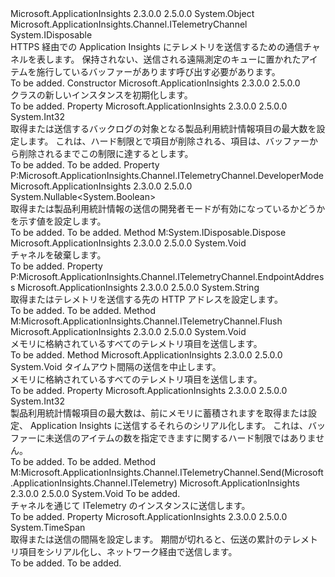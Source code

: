 <Type Name="InMemoryChannel" FullName="Microsoft.ApplicationInsights.Channel.InMemoryChannel">
  <TypeSignature Language="C#" Value="public class InMemoryChannel : IDisposable, Microsoft.ApplicationInsights.Channel.ITelemetryChannel" />
  <TypeSignature Language="ILAsm" Value=".class public auto ansi beforefieldinit InMemoryChannel extends System.Object implements class Microsoft.ApplicationInsights.Channel.ITelemetryChannel, class System.IDisposable" />
  <TypeSignature Language="DocId" Value="T:Microsoft.ApplicationInsights.Channel.InMemoryChannel" />
  <TypeSignature Language="VB.NET" Value="Public Class InMemoryChannel&#xA;Implements IDisposable, ITelemetryChannel" />
  <TypeSignature Language="F#" Value="type InMemoryChannel = class&#xA;    interface ITelemetryChannel&#xA;    interface IDisposable" />
  <AssemblyInfo>
    <AssemblyName>Microsoft.ApplicationInsights</AssemblyName>
    <AssemblyVersion>2.3.0.0</AssemblyVersion>
    <AssemblyVersion>2.5.0.0</AssemblyVersion>
  </AssemblyInfo>
  <Base>
    <BaseTypeName>System.Object</BaseTypeName>
  </Base>
  <Interfaces>
    <Interface>
      <InterfaceName>Microsoft.ApplicationInsights.Channel.ITelemetryChannel</InterfaceName>
    </Interface>
    <Interface>
      <InterfaceName>System.IDisposable</InterfaceName>
    </Interface>
  </Interfaces>
  <Docs>
    <summary>
            HTTPS 経由での Application Insights にテレメトリを送信するための通信チャネルを表します。 保持されない、送信される遠隔測定のキューに置かれたアイテムを施行しているバッファーがあります<see cref="M:Microsoft.ApplicationInsights.Channel.ITelemetryChannel.Flush" />呼び出す必要があります。    
            </summary>
    <remarks>To be added.</remarks>
  </Docs>
  <Members>
    <Member MemberName=".ctor">
      <MemberSignature Language="C#" Value="public InMemoryChannel ();" />
      <MemberSignature Language="ILAsm" Value=".method public hidebysig specialname rtspecialname instance void .ctor() cil managed" />
      <MemberSignature Language="DocId" Value="M:Microsoft.ApplicationInsights.Channel.InMemoryChannel.#ctor" />
      <MemberSignature Language="VB.NET" Value="Public Sub New ()" />
      <MemberType>Constructor</MemberType>
      <AssemblyInfo>
        <AssemblyName>Microsoft.ApplicationInsights</AssemblyName>
        <AssemblyVersion>2.3.0.0</AssemblyVersion>
        <AssemblyVersion>2.5.0.0</AssemblyVersion>
      </AssemblyInfo>
      <Parameters />
      <Docs>
        <summary>
            <see cref="T:Microsoft.ApplicationInsights.Channel.InMemoryChannel" /> クラスの新しいインスタンスを初期化します。
            </summary>
        <remarks>To be added.</remarks>
      </Docs>
    </Member>
    <Member MemberName="BacklogSize">
      <MemberSignature Language="C#" Value="public int BacklogSize { get; set; }" />
      <MemberSignature Language="ILAsm" Value=".property instance int32 BacklogSize" />
      <MemberSignature Language="DocId" Value="P:Microsoft.ApplicationInsights.Channel.InMemoryChannel.BacklogSize" />
      <MemberSignature Language="VB.NET" Value="Public Property BacklogSize As Integer" />
      <MemberSignature Language="F#" Value="member this.BacklogSize : int with get, set" Usage="Microsoft.ApplicationInsights.Channel.InMemoryChannel.BacklogSize" />
      <MemberType>Property</MemberType>
      <AssemblyInfo>
        <AssemblyName>Microsoft.ApplicationInsights</AssemblyName>
        <AssemblyVersion>2.3.0.0</AssemblyVersion>
        <AssemblyVersion>2.5.0.0</AssemblyVersion>
      </AssemblyInfo>
      <ReturnValue>
        <ReturnType>System.Int32</ReturnType>
      </ReturnValue>
      <Docs>
        <summary>
            取得または送信するバックログの対象となる製品利用統計情報項目の最大数を設定します。 これは、ハード制限とで項目が削除される、<see cref="T:Microsoft.ApplicationInsights.Channel.InMemoryChannel" />項目は、バッファーから削除されるまでこの制限に達するとします。
            </summary>
        <value>To be added.</value>
        <remarks>To be added.</remarks>
      </Docs>
    </Member>
    <Member MemberName="DeveloperMode">
      <MemberSignature Language="C#" Value="public Nullable&lt;bool&gt; DeveloperMode { get; set; }" />
      <MemberSignature Language="ILAsm" Value=".property instance valuetype System.Nullable`1&lt;bool&gt; DeveloperMode" />
      <MemberSignature Language="DocId" Value="P:Microsoft.ApplicationInsights.Channel.InMemoryChannel.DeveloperMode" />
      <MemberSignature Language="VB.NET" Value="Public Property DeveloperMode As Nullable(Of Boolean)" />
      <MemberSignature Language="F#" Value="member this.DeveloperMode : Nullable&lt;bool&gt; with get, set" Usage="Microsoft.ApplicationInsights.Channel.InMemoryChannel.DeveloperMode" />
      <MemberType>Property</MemberType>
      <Implements>
        <InterfaceMember>P:Microsoft.ApplicationInsights.Channel.ITelemetryChannel.DeveloperMode</InterfaceMember>
      </Implements>
      <AssemblyInfo>
        <AssemblyName>Microsoft.ApplicationInsights</AssemblyName>
        <AssemblyVersion>2.3.0.0</AssemblyVersion>
        <AssemblyVersion>2.5.0.0</AssemblyVersion>
      </AssemblyInfo>
      <ReturnValue>
        <ReturnType>System.Nullable&lt;System.Boolean&gt;</ReturnType>
      </ReturnValue>
      <Docs>
        <summary>
            取得または製品利用統計情報の送信の開発者モードが有効になっているかどうかを示す値を設定します。
            </summary>
        <value>To be added.</value>
        <remarks>To be added.</remarks>
      </Docs>
    </Member>
    <Member MemberName="Dispose">
      <MemberSignature Language="C#" Value="public void Dispose ();" />
      <MemberSignature Language="ILAsm" Value=".method public hidebysig newslot virtual instance void Dispose() cil managed" />
      <MemberSignature Language="DocId" Value="M:Microsoft.ApplicationInsights.Channel.InMemoryChannel.Dispose" />
      <MemberSignature Language="VB.NET" Value="Public Sub Dispose ()" />
      <MemberSignature Language="F#" Value="abstract member Dispose : unit -&gt; unit&#xA;override this.Dispose : unit -&gt; unit" Usage="inMemoryChannel.Dispose " />
      <MemberType>Method</MemberType>
      <Implements>
        <InterfaceMember>M:System.IDisposable.Dispose</InterfaceMember>
      </Implements>
      <AssemblyInfo>
        <AssemblyName>Microsoft.ApplicationInsights</AssemblyName>
        <AssemblyVersion>2.3.0.0</AssemblyVersion>
        <AssemblyVersion>2.5.0.0</AssemblyVersion>
      </AssemblyInfo>
      <ReturnValue>
        <ReturnType>System.Void</ReturnType>
      </ReturnValue>
      <Parameters />
      <Docs>
        <summary>
            チャネルを破棄します。
            </summary>
        <remarks>To be added.</remarks>
      </Docs>
    </Member>
    <Member MemberName="EndpointAddress">
      <MemberSignature Language="C#" Value="public string EndpointAddress { get; set; }" />
      <MemberSignature Language="ILAsm" Value=".property instance string EndpointAddress" />
      <MemberSignature Language="DocId" Value="P:Microsoft.ApplicationInsights.Channel.InMemoryChannel.EndpointAddress" />
      <MemberSignature Language="VB.NET" Value="Public Property EndpointAddress As String" />
      <MemberSignature Language="F#" Value="member this.EndpointAddress : string with get, set" Usage="Microsoft.ApplicationInsights.Channel.InMemoryChannel.EndpointAddress" />
      <MemberType>Property</MemberType>
      <Implements>
        <InterfaceMember>P:Microsoft.ApplicationInsights.Channel.ITelemetryChannel.EndpointAddress</InterfaceMember>
      </Implements>
      <AssemblyInfo>
        <AssemblyName>Microsoft.ApplicationInsights</AssemblyName>
        <AssemblyVersion>2.3.0.0</AssemblyVersion>
        <AssemblyVersion>2.5.0.0</AssemblyVersion>
      </AssemblyInfo>
      <ReturnValue>
        <ReturnType>System.String</ReturnType>
      </ReturnValue>
      <Docs>
        <summary>
            取得またはテレメトリを送信する先の HTTP アドレスを設定します。
            </summary>
        <value>To be added.</value>
        <remarks>To be added.</remarks>
      </Docs>
    </Member>
    <Member MemberName="Flush">
      <MemberSignature Language="C#" Value="public void Flush ();" />
      <MemberSignature Language="ILAsm" Value=".method public hidebysig newslot virtual instance void Flush() cil managed" />
      <MemberSignature Language="DocId" Value="M:Microsoft.ApplicationInsights.Channel.InMemoryChannel.Flush" />
      <MemberSignature Language="VB.NET" Value="Public Sub Flush ()" />
      <MemberSignature Language="F#" Value="abstract member Flush : unit -&gt; unit&#xA;override this.Flush : unit -&gt; unit" Usage="inMemoryChannel.Flush " />
      <MemberType>Method</MemberType>
      <Implements>
        <InterfaceMember>M:Microsoft.ApplicationInsights.Channel.ITelemetryChannel.Flush</InterfaceMember>
      </Implements>
      <AssemblyInfo>
        <AssemblyName>Microsoft.ApplicationInsights</AssemblyName>
        <AssemblyVersion>2.3.0.0</AssemblyVersion>
        <AssemblyVersion>2.5.0.0</AssemblyVersion>
      </AssemblyInfo>
      <ReturnValue>
        <ReturnType>System.Void</ReturnType>
      </ReturnValue>
      <Parameters />
      <Docs>
        <summary>
            メモリに格納されているすべてのテレメトリ項目を送信します。
            </summary>
        <remarks>To be added.</remarks>
      </Docs>
    </Member>
    <Member MemberName="Flush">
      <MemberSignature Language="C#" Value="public void Flush (TimeSpan timeout);" />
      <MemberSignature Language="ILAsm" Value=".method public hidebysig instance void Flush(valuetype System.TimeSpan timeout) cil managed" />
      <MemberSignature Language="DocId" Value="M:Microsoft.ApplicationInsights.Channel.InMemoryChannel.Flush(System.TimeSpan)" />
      <MemberSignature Language="VB.NET" Value="Public Sub Flush (timeout As TimeSpan)" />
      <MemberSignature Language="F#" Value="member this.Flush : TimeSpan -&gt; unit" Usage="inMemoryChannel.Flush timeout" />
      <MemberType>Method</MemberType>
      <AssemblyInfo>
        <AssemblyName>Microsoft.ApplicationInsights</AssemblyName>
        <AssemblyVersion>2.3.0.0</AssemblyVersion>
        <AssemblyVersion>2.5.0.0</AssemblyVersion>
      </AssemblyInfo>
      <ReturnValue>
        <ReturnType>System.Void</ReturnType>
      </ReturnValue>
      <Parameters>
        <Parameter Name="timeout" Type="System.TimeSpan" />
      </Parameters>
      <Docs>
        <param name="timeout">タイムアウト間隔の送信を中止します。</param>
        <summary>
            メモリに格納されているすべてのテレメトリ項目を送信します。
            </summary>
        <remarks>To be added.</remarks>
      </Docs>
    </Member>
    <Member MemberName="MaxTelemetryBufferCapacity">
      <MemberSignature Language="C#" Value="public int MaxTelemetryBufferCapacity { get; set; }" />
      <MemberSignature Language="ILAsm" Value=".property instance int32 MaxTelemetryBufferCapacity" />
      <MemberSignature Language="DocId" Value="P:Microsoft.ApplicationInsights.Channel.InMemoryChannel.MaxTelemetryBufferCapacity" />
      <MemberSignature Language="VB.NET" Value="Public Property MaxTelemetryBufferCapacity As Integer" />
      <MemberSignature Language="F#" Value="member this.MaxTelemetryBufferCapacity : int with get, set" Usage="Microsoft.ApplicationInsights.Channel.InMemoryChannel.MaxTelemetryBufferCapacity" />
      <MemberType>Property</MemberType>
      <AssemblyInfo>
        <AssemblyName>Microsoft.ApplicationInsights</AssemblyName>
        <AssemblyVersion>2.3.0.0</AssemblyVersion>
        <AssemblyVersion>2.5.0.0</AssemblyVersion>
      </AssemblyInfo>
      <ReturnValue>
        <ReturnType>System.Int32</ReturnType>
      </ReturnValue>
      <Docs>
        <summary>
            製品利用統計情報項目の最大数は、前にメモリに蓄積されますを取得または設定、 <see cref="T:Microsoft.ApplicationInsights.Channel.InMemoryChannel" /> Application Insights に送信するそれらのシリアル化します。
            これは、バッファーに未送信のアイテムの数を指定できますに関するハード制限ではありません。
            </summary>
        <value>To be added.</value>
        <remarks>To be added.</remarks>
      </Docs>
    </Member>
    <Member MemberName="Send">
      <MemberSignature Language="C#" Value="public void Send (Microsoft.ApplicationInsights.Channel.ITelemetry item);" />
      <MemberSignature Language="ILAsm" Value=".method public hidebysig newslot virtual instance void Send(class Microsoft.ApplicationInsights.Channel.ITelemetry item) cil managed" />
      <MemberSignature Language="DocId" Value="M:Microsoft.ApplicationInsights.Channel.InMemoryChannel.Send(Microsoft.ApplicationInsights.Channel.ITelemetry)" />
      <MemberSignature Language="VB.NET" Value="Public Sub Send (item As ITelemetry)" />
      <MemberSignature Language="F#" Value="abstract member Send : Microsoft.ApplicationInsights.Channel.ITelemetry -&gt; unit&#xA;override this.Send : Microsoft.ApplicationInsights.Channel.ITelemetry -&gt; unit" Usage="inMemoryChannel.Send item" />
      <MemberType>Method</MemberType>
      <Implements>
        <InterfaceMember>M:Microsoft.ApplicationInsights.Channel.ITelemetryChannel.Send(Microsoft.ApplicationInsights.Channel.ITelemetry)</InterfaceMember>
      </Implements>
      <AssemblyInfo>
        <AssemblyName>Microsoft.ApplicationInsights</AssemblyName>
        <AssemblyVersion>2.3.0.0</AssemblyVersion>
        <AssemblyVersion>2.5.0.0</AssemblyVersion>
      </AssemblyInfo>
      <ReturnValue>
        <ReturnType>System.Void</ReturnType>
      </ReturnValue>
      <Parameters>
        <Parameter Name="item" Type="Microsoft.ApplicationInsights.Channel.ITelemetry" />
      </Parameters>
      <Docs>
        <param name="item">To be added.</param>
        <summary>
            チャネルを通じて ITelemetry のインスタンスに送信します。
            </summary>
        <remarks>To be added.</remarks>
      </Docs>
    </Member>
    <Member MemberName="SendingInterval">
      <MemberSignature Language="C#" Value="public TimeSpan SendingInterval { get; set; }" />
      <MemberSignature Language="ILAsm" Value=".property instance valuetype System.TimeSpan SendingInterval" />
      <MemberSignature Language="DocId" Value="P:Microsoft.ApplicationInsights.Channel.InMemoryChannel.SendingInterval" />
      <MemberSignature Language="VB.NET" Value="Public Property SendingInterval As TimeSpan" />
      <MemberSignature Language="F#" Value="member this.SendingInterval : TimeSpan with get, set" Usage="Microsoft.ApplicationInsights.Channel.InMemoryChannel.SendingInterval" />
      <MemberType>Property</MemberType>
      <AssemblyInfo>
        <AssemblyName>Microsoft.ApplicationInsights</AssemblyName>
        <AssemblyVersion>2.3.0.0</AssemblyVersion>
        <AssemblyVersion>2.5.0.0</AssemblyVersion>
      </AssemblyInfo>
      <ReturnValue>
        <ReturnType>System.TimeSpan</ReturnType>
      </ReturnValue>
      <Docs>
        <summary>
            取得または送信の間隔を設定します。 期間が切れると、<see cref="T:Microsoft.ApplicationInsights.Channel.InMemoryChannel" />伝送の累計のテレメトリ項目をシリアル化し、ネットワーク経由で送信します。
            </summary>
        <value>To be added.</value>
        <remarks>To be added.</remarks>
      </Docs>
    </Member>
  </Members>
</Type>